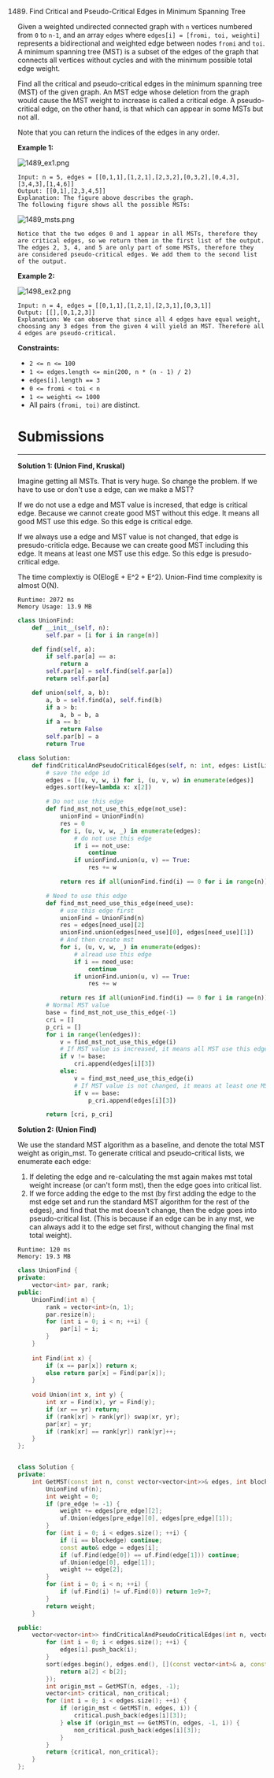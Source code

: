 1489. Find Critical and Pseudo-Critical Edges in Minimum Spanning Tree

Given a weighted undirected connected graph with `n` vertices numbered from `0` to `n-1`, and an array `edges` where `edges[i] = [fromi, toi, weighti]` represents a bidirectional and weighted edge between nodes `fromi` and `toi`. A minimum spanning tree (MST) is a subset of the edges of the graph that connects all vertices without cycles and with the minimum possible total edge weight.

Find all the critical and pseudo-critical edges in the minimum spanning tree (MST) of the given graph. An MST edge whose deletion from the graph would cause the MST weight to increase is called a critical edge. A pseudo-critical edge, on the other hand, is that which can appear in some MSTs but not all.

Note that you can return the indices of the edges in any order.

 

**Example 1:**

![1489_ex1.png](img/1489_ex1.png)
```
Input: n = 5, edges = [[0,1,1],[1,2,1],[2,3,2],[0,3,2],[0,4,3],[3,4,3],[1,4,6]]
Output: [[0,1],[2,3,4,5]]
Explanation: The figure above describes the graph.
The following figure shows all the possible MSTs:
```
![1489_msts.png](img/1489_msts.png)

```
Notice that the two edges 0 and 1 appear in all MSTs, therefore they are critical edges, so we return them in the first list of the output.
The edges 2, 3, 4, and 5 are only part of some MSTs, therefore they are considered pseudo-critical edges. We add them to the second list of the output.
```

**Example 2:**

![1498_ex2.png](img/1498_ex2.png)
```
Input: n = 4, edges = [[0,1,1],[1,2,1],[2,3,1],[0,3,1]]
Output: [[],[0,1,2,3]]
Explanation: We can observe that since all 4 edges have equal weight, choosing any 3 edges from the given 4 will yield an MST. Therefore all 4 edges are pseudo-critical.
```

**Constraints:**

* `2 <= n <= 100`
* `1 <= edges.length <= min(200, n * (n - 1) / 2)`
* `edges[i].length == 3`
* `0 <= fromi < toi < n`
* `1 <= weighti <= 1000`
* All pairs `(fromi, toi)` are distinct.

# Submissions
---
**Solution 1: (Union Find, Kruskal)**

Imagine getting all MSTs. That is very huge.
So change the problem. If we have to use or don't use a edge, can we make a MST?

If we do not use a edge and MST value is incresed, that edge is critical edge.
Because we cannot create good MST without this edge.
It means all good MST use this edge.
So this edge is critical edge.

If we always use a edge and MST value is not changed, that edge is presudo-criticla edge.
Because we can create good MST including this edge.
It means at least one MST use this edge. So this edge is presudo-critical edge.

The time complextiy is O(ElogE + E^2 + E^2).
Union-Find time complexity is almost O(N).

```
Runtime: 2072 ms
Memory Usage: 13.9 MB
```
```python
class UnionFind:
    def __init__(self, n):
        self.par = [i for i in range(n)]

    def find(self, a):
        if self.par[a] == a:
            return a
        self.par[a] = self.find(self.par[a])
        return self.par[a]

    def union(self, a, b):
        a, b = self.find(a), self.find(b)
        if a > b:
            a, b = b, a
        if a == b:
            return False
        self.par[b] = a
        return True

class Solution:
    def findCriticalAndPseudoCriticalEdges(self, n: int, edges: List[List[int]]) -> List[List[int]]:
        # save the edge id
        edges = [(u, v, w, i) for i, (u, v, w) in enumerate(edges)]
        edges.sort(key=lambda x: x[2])

        # Do not use this edge
        def find_mst_not_use_this_edge(not_use):
            unionFind = UnionFind(n)
            res = 0
            for i, (u, v, w, _) in enumerate(edges):
                # do not use this edge
                if i == not_use:
                    continue
                if unionFind.union(u, v) == True:
                    res += w

            return res if all(unionFind.find(i) == 0 for i in range(n)) else inf

        # Need to use this edge
        def find_mst_need_use_this_edge(need_use):
            # use this edge first
            unionFind = UnionFind(n)
            res = edges[need_use][2]
            unionFind.union(edges[need_use][0], edges[need_use][1])
            # And then create mst
            for i, (u, v, w, _) in enumerate(edges):
                # alread use this edge
                if i == need_use:
                    continue
                if unionFind.union(u, v) == True:
                    res += w

            return res if all(unionFind.find(i) == 0 for i in range(n)) else inf
        # Normal MST value
        base = find_mst_not_use_this_edge(-1)
        cri = []
        p_cri = []
        for i in range(len(edges)):
            v = find_mst_not_use_this_edge(i)
            # If MST value is increased, it means all MST use this edge.
            if v != base:
                cri.append(edges[i][3])
            else:
                v = find_mst_need_use_this_edge(i)
                # If MST value is not changed, it means at least one MST which use this edge exists
                if v == base:
                    p_cri.append(edges[i][3])

        return [cri, p_cri]
```

**Solution 2: (Union Find)**

We use the standard MST algorithm as a baseline, and denote the total MST weight as origin_mst.
To generate critical and pseudo-critical lists, we enumerate each edge:

1. If deleting the edge and re-calculating the mst again makes mst total weight increase (or can't form mst), then the edge goes into critical list.
1. If we force adding the edge to the mst (by first adding the edge to the mst edge set and run the standard MST algorithm for the rest of the edges), and find that the mst doesn't change, then the edge goes into pseudo-critical list. (This is because if an edge can be in any mst, we can always add it to the edge set first, without changing the final mst total weight).

```
Runtime: 120 ms
Memory: 19.3 MB
```
```c++
class UnionFind {
private:
    vector<int> par, rank;
public:
    UnionFind(int n) {
        rank = vector<int>(n, 1);
        par.resize(n);
        for (int i = 0; i < n; ++i) {
            par[i] = i;
        }
    }
    
    int Find(int x) {
        if (x == par[x]) return x;
        else return par[x] = Find(par[x]);
    }
    
    void Union(int x, int y) {
        int xr = Find(x), yr = Find(y);
        if (xr == yr) return;
        if (rank[xr] > rank[yr]) swap(xr, yr);
        par[xr] = yr;
        if (rank[xr] == rank[yr]) rank[yr]++;
    }
};


class Solution {
private:
    int GetMST(const int n, const vector<vector<int>>& edges, int blockedge, int pre_edge = -1) {
        UnionFind uf(n);
        int weight = 0;
        if (pre_edge != -1) {
            weight += edges[pre_edge][2];
            uf.Union(edges[pre_edge][0], edges[pre_edge][1]);
        }
        for (int i = 0; i < edges.size(); ++i) {
            if (i == blockedge) continue;
            const auto& edge = edges[i];
            if (uf.Find(edge[0]) == uf.Find(edge[1])) continue;
            uf.Union(edge[0], edge[1]);
            weight += edge[2];
        }
        for (int i = 0; i < n; ++i) {
            if (uf.Find(i) != uf.Find(0)) return 1e9+7;
        }
        return weight;
    }

public:
    vector<vector<int>> findCriticalAndPseudoCriticalEdges(int n, vector<vector<int>>& edges) {
        for (int i = 0; i < edges.size(); ++i) {
            edges[i].push_back(i);
        }
        sort(edges.begin(), edges.end(), [](const vector<int>& a, const vector<int>& b) {
            return a[2] < b[2];
        });
        int origin_mst = GetMST(n, edges, -1);
        vector<int> critical, non_critical;
        for (int i = 0; i < edges.size(); ++i) {
            if (origin_mst < GetMST(n, edges, i)) {
                critical.push_back(edges[i][3]);
            } else if (origin_mst == GetMST(n, edges, -1, i)) {
                non_critical.push_back(edges[i][3]);
            }
        }
        return {critical, non_critical};
    }
};
```
```c++
```

